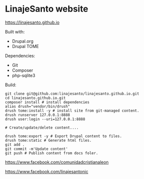 # LinajeSanto website
https://linajesanto.github.io

Built with:
* Drupal.org
* Drupal TOME


Dependencies:
* Git
* Composer
* php-sqlite3

Build:
```
git clone git@github.com:linajesanto/linajesanto.github.io.git
cd linajesanto.github.io.git
composer install # install dependencies
alias drush="vendor/bin/drush"
drush tome:install -y # install site from git-managed content.
drush runserver 127.0.0.1:8888
drush user:login --uri=127.0.0.1:8888

# Create/update/delete content....

drush tome:export -y # Export Drupal content to files.
drush tome:static # Generate html files.
git add .
git commit -m'Update content'
git push # Publish content from docs foler.
```

https://www.facebook.com/comunidadcristianaleon

https://www.facebook.com/linajesantonic
